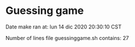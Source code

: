 # Guessing game

Date make ran at:
lun 14 dic 2020 20:30:10 CST

Number of lines file guessinggame.sh contains:
27
